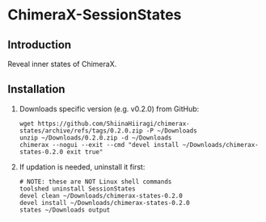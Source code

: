 # ChimeraX-SessionStates

## Introduction

Reveal inner states of ChimeraX.

## Installation

1. Downloads specific version (e.g. v0.2.0) from GitHub:

    ```shell
    wget https://github.com/ShiinaHiiragi/chimerax-states/archive/refs/tags/0.2.0.zip -P ~/Downloads
    unzip ~/Downloads/0.2.0.zip -d ~/Downloads
    chimerax --nogui --exit --cmd "devel install ~/Downloads/chimerax-states-0.2.0 exit true"
    ```

2. If updation is needed, uninstall it first:

    ```
    # NOTE: these are NOT Linux shell commands
    toolshed uninstall SessionStates
    devel clean ~/Downloads/chimerax-states-0.2.0
    devel install ~/Downloads/chimerax-states-0.2.0
    states ~/Downloads output
    ```
